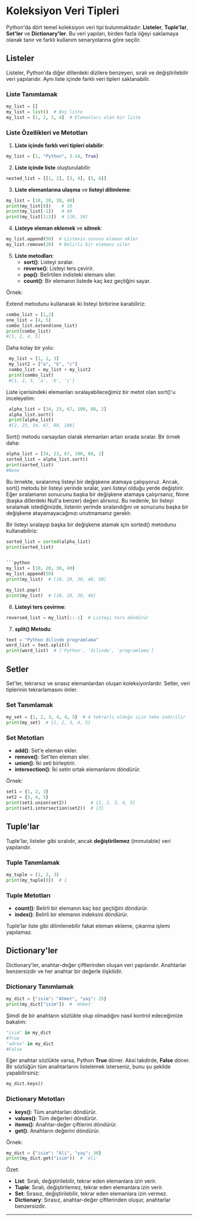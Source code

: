 
# Koleksiyon Veri Tipleri

Python'da dört temel koleksiyon veri tipi bulunmaktadır: **Listeler**, **Tuple'lar**, **Set'ler** ve **Dictionary'ler**. Bu veri yapıları, birden fazla öğeyi saklamaya olanak tanır ve farklı kullanım senaryolarına göre seçilir.

## Listeler

Listeler, Python'da diğer dillerdeki dizilere benzeyen, sıralı ve değiştirilebilir veri yapılarıdır. Aynı liste içinde farklı veri tipleri saklanabilir.

### Liste Tanımlamak

```python
my_list = []
my_list = list()  # Boş liste
my_list = [1, 2, 3, 4]  # Elemanları olan bir liste
```

### Liste Özellikleri ve Metotları

1. **Liste içinde farklı veri tipleri olabilir**: 

```python
my_list = [1, "Python", 3.14, True]
```

2. **Liste içinde liste** oluşturulabilir:

```python
nested_list = [[1, 2], [3, 4], [5, 6]]
```

3. **Liste elemanlarına ulaşma** ve **listeyi dilimleme**:

```python
my_list = [10, 20, 30, 40]
print(my_list[0])    # 10
print(my_list[-1])   # 40
print(my_list[1:3])  # [20, 30]
```

4. **Listeye eleman eklemek** ve **silmek**:

```python
my_list.append(50)  # Listenin sonuna eleman ekler
my_list.remove(20)  # Belirli bir elemanı siler
```

5. **Liste metodları**:
   - **sort()**: Listeyi sıralar.
   - **reverse()**: Listeyi ters çevirir.
   - **pop()**: Belirtilen indisteki elemanı siler.
   - **count()**: Bir elemanın listede kaç kez geçtiğini sayar.

Örnek:

Extend metodunu kullanarak iki listeyi birbirine karabiliriz:

```python
combo_list = [1,2]
one_list = [4, 5]
combo_list.extend(one_list)
print(combo_list)
#[1, 2, 4, 5]
```

Daha kolay bir yolu:

```python
 my_list = [1, 2, 3]
 my_list2 = ["a", "b", "c"]
 combo_list = my_list + my_list2
 print(combo_list)
 #[1, 2, 3, 'a', 'b', 'c']
```

Liste içerisindeki elemanları sıralayabileceğimiz bir metot olan sort()'u inceleyelim:
```python
 alpha_list = [34, 23, 67, 100, 88, 2]
 alpha_list.sort()
 print(alpha_list)
 #[2, 23, 34, 67, 88, 100]
```

Sort() metodu varsayılan olarak elemanları artan sırada sıralar.
Bir örnek daha:
```python
alpha_list = [34, 23, 67, 100, 88, 2]
sorted_list = alpha_list.sort()
print(sorted_list)
#None
```

Bu örnekte, sıralanmış listeyi bir değişkene atamaya çalışıyoruz. Ancak, sort() metodu bir listeyi yerinde sıralar, yani listeyi olduğu yerde değiştirir. Eğer sıralamanın sonucunu başka bir değişkene atamaya çalışırsanız, None (başka dillerdeki Null'a benzer) değeri alırsınız. Bu nedenle, bir listeyi sıralamak istediğinizde, listenin yerinde sıralandığını ve sonucunu başka bir değişkene atayamayacağınızı unutmamanız gerekir.

Bir listeyi sıralayıp başka bir değişkene atamak için sorted() metodunu kullanabiliriz:

```python
sorted_list = sorted(alpha_list)
print(sorted_list)


```python
my_list = [10, 20, 30, 40]
my_list.append(50)
print(my_list)  # [10, 20, 30, 40, 50]

my_list.pop() 
print(my_list)  # [10, 20, 30, 40]
```

6. **Listeyi ters çevirme**:

```python
reversed_list = my_list[::-1]  # Listeyi ters döndürür
```

7. **split() Metodu**:

```python
text = "Python dilinde programlama"
word_list = text.split()
print(word_list)  # ['Python', 'dilinde', 'programlama']
```

## Setler

Set'ler, tekrarsız ve sırasız elemanlardan oluşan koleksiyonlardır. Setler, veri tiplerinin tekrarlamasını önler.

### Set Tanımlamak

```python
my_set = {1, 2, 3, 4, 4, 5}  # 4 tekrarlı olduğu için teke indirilir
print(my_set)  # {1, 2, 3, 4, 5}
```

### Set Metotları

- **add()**: Set'e eleman ekler.
- **remove()**: Set'ten eleman siler.
- **union()**: İki seti birleştirir.
- **intersection()**: İki setin ortak elemanlarını döndürür.

Örnek:

```python
set1 = {1, 2, 3}
set2 = {3, 4, 5}
print(set1.union(set2))         # {1, 2, 3, 4, 5}
print(set1.intersection(set2))  # {3}
```

## Tuple'lar

Tuple'lar, listeler gibi sıralıdır, ancak **değiştirilemez** (immutable) veri yapılarıdır.

### Tuple Tanımlamak

```python
my_tuple = (1, 2, 3)
print(my_tuple[0])  # 1
```

### Tuple Metotları

- **count()**: Belirli bir elemanın kaç kez geçtiğini döndürür.
- **index()**: Belirli bir elemanın indeksini döndürür.

Tuple’lar liste gibi dilimlenebilir fakat eleman ekleme, çıkarma işlemi yapılamaz.

## Dictionary'ler

Dictionary'ler, anahtar-değer çiftlerinden oluşan veri yapılarıdır. Anahtarlar benzersizdir ve her anahtar bir değerle ilişkilidir.

### Dictionary Tanımlamak

```python
my_dict = {"isim": "Ahmet", "yaş": 25}
print(my_dict["isim"])  # 'Ahmet'
```

 Şimdi de bir anahtarın sözlükte olup olmadığını nasıl kontrol edeceğimize bakalım:

```python
"isim" in my_dict
#True
"adres" in my_dict
#False
```

Eğer anahtar sözlükte varsa, Python **True** döner. Aksi takdirde, **False** döner. Bir sözlüğün tüm anahtarlarını listelemek isterseniz, bunu şu şekilde yapabilirsiniz:

```python
my_dict.keys()
```
### Dictionary Metotları

- **keys()**: Tüm anahtarları döndürür.
- **values()**: Tüm değerleri döndürür.
- **items()**: Anahtar-değer çiftlerini döndürür.
- **get()**: Anahtarın değerini döndürür.

Örnek:

```python
my_dict = {"isim": "Ali", "yaş": 30}
print(my_dict.get("isim"))  # 'Ali'
```

Özet:
- **List**: Sıralı, değiştirilebilir, tekrar eden elemanlara izin verir.
- **Tuple**: Sıralı, değiştirilemez, tekrar eden elemanlara izin verir.
- **Set**: Sırasız, değiştirilebilir, tekrar eden elemanlara izin vermez.
- **Dictionary**: Sırasız, anahtar-değer çiftlerinden oluşur, anahtarlar benzersizdir.
---
